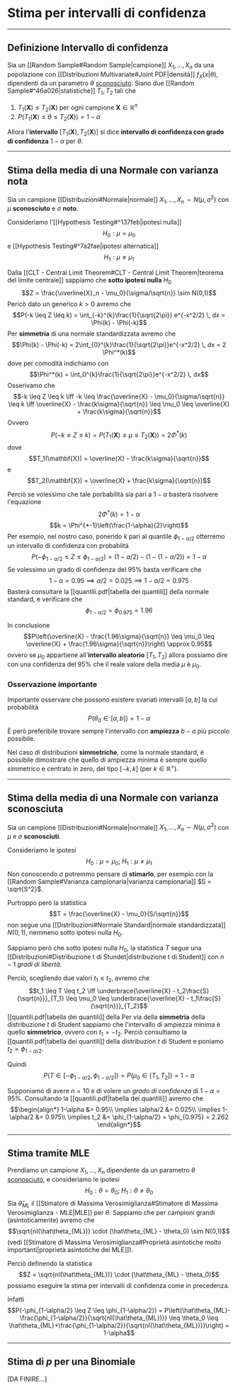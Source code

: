 # Stima per intervalli di confidenza
* * *

## Definizione Intervallo di confidenza
Sia un [[Random Sample#Random Sample|campione]] $X_1, ..., X_n$ da una popolazione con [[Distribuzioni Multivariate#Joint PDF|densità]] $f_X(x \vert \theta)$, dipendenti da un parametro $\theta$ <u>sconosciuto</u>.
Siano due [[Random Sample#^46a026|statistiche]] $T_1, T_2$ tali che
1. $T_1(\mathbf{X}) \leq T_2(\mathbf{X})$ per ogni campione $\mathbf{X} \in \mathbb{R}^n$
2. $P(T_1(\mathbf{X}) \leq \theta \leq T_2(\mathbf{X})) = 1 - \alpha$

Allora l'**intervallo** $\left[ T_1(\mathbf{X}), T_2(\mathbf{X}) \right]$ si dice **intervallo di confidenza con grado di confidenza** $1 - \alpha$ per $\theta$.

--------------------------------
## Stima della media di una Normale con varianza nota
Sia un campione [[Distribuzioni#Normale|normale]] $X_1, ..., X_n \sim N(\mu, \sigma^2)$ con $\mu$ **sconosciuto** e $\sigma$ **noto**.

Consideriamo l'[[Hypothesis Testing#^137feb|ipotesi nulla]] $$H_0: \mu = \mu_0$$ e [[Hypothesis Testing#^7a2fae|ipotesi alternatica]] $$H_1: \mu \neq \mu_1$$

Dalla [[CLT - Central Limit Theorem#CLT - Central Limit Theorem|teorema del limite centrale]] sappiamo che **sotto ipotesi nulla** $H_0$ $$Z = \frac{\overline{X}_n - \mu_0}{\sigma/\sqrt{n}} \sim N(0,1)$$
Pericò dato un generico $k>0$ avremo  che $$P(-k \leq Z \leq k) = \int_{-k}^{k}\frac{1}{\sqrt{2\pi}} e^{-x^2/2} \, dx = \Phi(k) - \Phi(-k)$$
Per **simmetria** di una normale standardizzata avremo che $$\Phi(k) - \Phi(-k) = 2\int_{0}^{k}\frac{1}{\sqrt{2\pi}}e^{-x^2/2} \, dx = 2 \Phi^*(k)$$ dove per comodità indichiamo con $$\Phi^*(k) = \int_0^{k}\frac{1}{\sqrt{2\pi}}e^{-x^2/2} \, dx$$
Osserivamo che $$-k \leq Z \leq k \iff -k \leq \frac{\overline{X} - \mu_0}{\sigma/\sqrt{n}} \leq k \iff \overline{X} - \frac{k\sigma}{\sqrt{n}} \leq \mu_0 \leq \overline{X} + \frac{k\sigma}{\sqrt{n}}$$
Ovvero $$P(-k \leq Z \leq k) = P(T_1(\mathbf{X}) \leq \mu \leq T_2(\mathbf{X})) = 2 \Phi^*(k)$$ dove $$T_1(\mathbf{X}) = \overline{X} - \frac{k\sigma}{\sqrt{n}}$$ e $$T_2(\mathbf{X}) = \overline{X} + \frac{k\sigma}{\sqrt{n}}$$

Perciò se volessimo che tale porbabilità sia pari a $1-\alpha$ basterà risolvere l'equazione $$2\Phi^{*}(k) = 1-\alpha$$ $$k = \Phi^{*-1}\left(\frac{1-\alpha}{2}\right)$$
Per esempio, nel nostro caso, ponendo $k$ pari al quantile $\phi_{1 - \alpha/2}$ otterremo un intervallo di confidenza con probablità $$P(-\phi_{1-\alpha/2} \leq Z \leq \phi_{1-\alpha/2}) = (1-\alpha/2) - (1 - (1-\alpha/2)) = 1 - \alpha$$
Se volessimo un grado di confidenza del $95\%$ basta verificare che $$1-\alpha = 0.95 \implies \alpha/2 = 0.025 \implies 1 -\alpha/2 = 0.975$$
Basterà consultare la [[quantili.pdf|tabella dei quantili]] della normale standard, e verificare che $$\phi_{1-\alpha/2} = \phi_{0.975} = 1.96$$ 

In conclusione $$P\left(\overline{X} - \frac{1.96\sigma}{\sqrt{n}} \leq \mu_0 \leq \overline{X} + \frac{1.96\sigma}{\sqrt{n}}\right) \approx 0.95$$ ovvero se $\mu_0$ appartiene all'**intervallo aleatorio** $\left[ T_1, T_2\right]$  allora possiamo dire con una confidenza del $95\%$ che il reale valore della media $\mu$ è $\mu_0$.

### Osservazione importante
Importante osservare che possono esistere svariati intervalli $\left[ a,b\right]$ la cui probabilità $$P(\theta_0 \in \left[a,b \right]) = 1 - \alpha$$
È però preferibile trovare sempre l'intervallo con **ampiezza** $b-a$ più piccolo possibile.

Nel caso di distribuzioni **simmetriche**, come la normale standard, è possibile dimostrare che quello di ampiezza minima è sempre quello simmetrico e centrato in zero, del tipo $\left[ -k, k \right]$ (per $k \in \mathbb{R}^+$).

----------------------------
## Stima della media di una Normale con varianza sconosciuta
Sia un campione [[Distribuzioni#Normale|normale]] $X_1, ..., X_n \sim N(\mu, \sigma^2)$ con $\mu$ e $\sigma$ **sconosciuti**.

Consideriamo le ipotesi $$H_0: \mu = \mu_0; \; H_1: \mu \neq \mu_1$$
Non conoscendo $\sigma$ potremmo pensare di **stimarlo**, per esempio con la [[Random Sample#Varianza campionaria|varianza campionaria]] $S = \sqrt{S^2}$.

Purtroppo però la statistica $$T = \frac{\overline{X} - \mu_0}{S/\sqrt{n}}$$ non segue una [[Distribuzioni#Normale Standard|normale standardizzata]] $N(0,1)$, nemmeno sotto ipotesi nulla $H_0$.

Sappiamo però che sotto ipotesi nulla $H_0$, la statistica $T$ segue una [[Distribuzioni#Distribuzione t di Stundet|distribuzione t di Student]] con $n-1$ *gradi di libertà*.

Perciò, scegliendo due valori $t_1 \leq t_2$, avremo che $$t_1 \leq T \leq t_2 \iff \underbrace{\overline{X} - t_2\frac{S}{\sqrt{n}}}_{T_1} \leq \mu_0 \leq \underbrace{\overline{X} - t_1\frac{S}{\sqrt{n}}}_{T_2}$$ [[quantili.pdf|tabella dei quantili]] della
Per via della **simmetria** della distribuzione *t* di Student sappiamo che l'intervallo di ampiezza minima è quello **simmetrico**, ovvero con $t_1 = - t_2$.
Perciò consultiamo la [[quantili.pdf|tabella dei quantili]] della distribuzion *t* di Student e poniamo $t_2 = \phi_{1-\alpha/2}$.

Quindi $$P(T \in \left[ - \phi_{1-\alpha/2}, \phi_{1-\alpha/2}\right]) = P(\mu_0 \in \left[ T_1, T_2 \right]) = 1 - \alpha$$


Supponiamo di avere $n=10$ e di volere un *grado di confidenza* di $1 - \alpha = 95\%$.
Consultando la [[quantili.pdf|tabella dei quantili]] avremo che
$$\begin{align*}
1-\alpha &= 0.95\\
\implies \alpha/2 &= 0.025\\
\implies 1-\alpha/2 &= 0.975\\
\implies t_2 &= \phi_{1-\alpha/2} = \phi_{0.975} = 2.262
\end{align*}$$

-------------------------
## Stima tramite MLE
Prendiamo un campione $X_1, ..., X_n$ dipendente da un parametro $\theta$ <u>sconosciuto</u>, e consideriamo le ipotesi $$H_0: \theta = \theta_0;\; H_1: \theta \neq \theta_0$$
Sia $\hat\theta_{ML}$ il [[Stimatore di Massima Verosimiglianza#Stimatore di Massima Verosimiglianza - MLE|MLE]] per $\theta$.
Sappiamo che per campioni grandi (asintoticamente) avremo che $$\sqrt{nI(\hat\theta_{ML})} \cdot (\hat\theta_{ML} - \theta_0) \sim N(0,1)$$ (vedi [[Stimatore di Massima Verosimiglianza#Proprietà asintotiche molto importanti|proprietà asintotiche dei MLE]]).

Perciò definendo la statistica $$Z = \sqrt{nI(\hat\theta_{ML})} \cdot (\hat\theta_{ML} - \theta_0)$$ possiamo eseguire la stima per intervalli di confidenza come in precedenza.

Infatti $$P(-\phi_{1-\alpha/2} \leq Z \leq \phi_{1-\alpha/2}) = P\left(\hat\theta_{ML}-\frac{\phi_{1-\alpha/2}}{\sqrt{nI(\hat\theta_{ML})}} \leq \theta_0 \leq \hat\theta_{ML}+\frac{\phi_{1-\alpha/2}}{\sqrt{nI(\hat\theta_{ML})}}\right) = 1-\alpha$$

----------------------------
## Stima di $p$ per una Binomiale
[DA FINIRE...]

